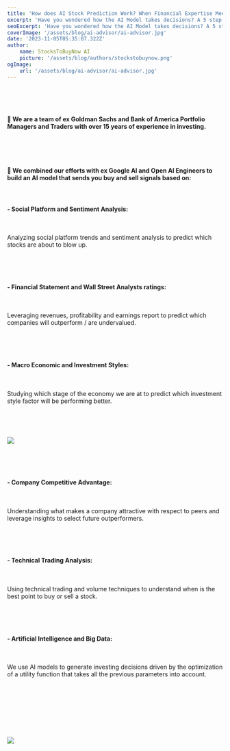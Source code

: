 ```yaml
---
title: 'How does AI Stock Prediction Work? When Financial Expertise Meets Big Data'
excerpt: 'Have you wondered how the AI Model takes decisions? A 5 step guide to HelloStocker AI scientific approach...'
seoExcerpt: 'Have you wondered how the AI Model takes decisions? A 5 step guide to HelloStocker AI scientific approach...'
coverImage: '/assets/blog/ai-advisor/ai-advisor.jpg'
date: '2023-11-05T05:35:07.322Z'
author:
    name: StocksToBuyNow AI
    picture: '/assets/blog/authors/stockstobuynow.png'
ogImage:
    url: '/assets/blog/ai-advisor/ai-advisor.jpg'
---
```




&nbsp;

&nbsp;

#### 🌟 We are a team of ex Goldman Sachs and Bank of America Portfolio Managers and Traders with over 15 years of experience in investing.

&nbsp;

&nbsp;


#### 🚀 We combined our efforts with ex Google AI and Open AI Engineers to build an AI model that sends you buy and sell signals based on:

&nbsp;

#### - Social Platform and Sentiment Analysis: 

&nbsp;

Analyzing social platform trends and sentiment analysis to predict which stocks are about to blow up.

&nbsp;

&nbsp;

#### - Financial Statement and Wall Street Analysts ratings: 

&nbsp;

Leveraging revenues, profitability and earnings report to predict which companies will outperform / are undervalued.

&nbsp;

&nbsp;

#### - Macro Economic and Investment Styles: 

&nbsp;

Studying which stage of the economy we are at to predict which investment style factor will be performing better.

&nbsp;

&nbsp;


![](/assets/blog/ai-advisor/aitrader.jpg)

&nbsp;

&nbsp;


#### - Company Competitive Advantage: 

&nbsp;

Understanding what makes a company attractive with respect to peers and leverage insights to select future outperformers.

&nbsp;

&nbsp;

#### - Technical Trading Analysis: 

&nbsp;

Using technical trading and volume techniques to understand when is the best point to buy or sell a stock.

&nbsp;

&nbsp;

#### - Artificial Intelligence and Big Data: 

&nbsp;

We use AI models to generate investing decisions driven by the optimization of a utility function that takes all the previous parameters into account.

&nbsp;

&nbsp;

&nbsp;

&nbsp;

![](/assets/blog/ai-advisor/aitrading.jpg)

&nbsp;

&nbsp;


&nbsp;